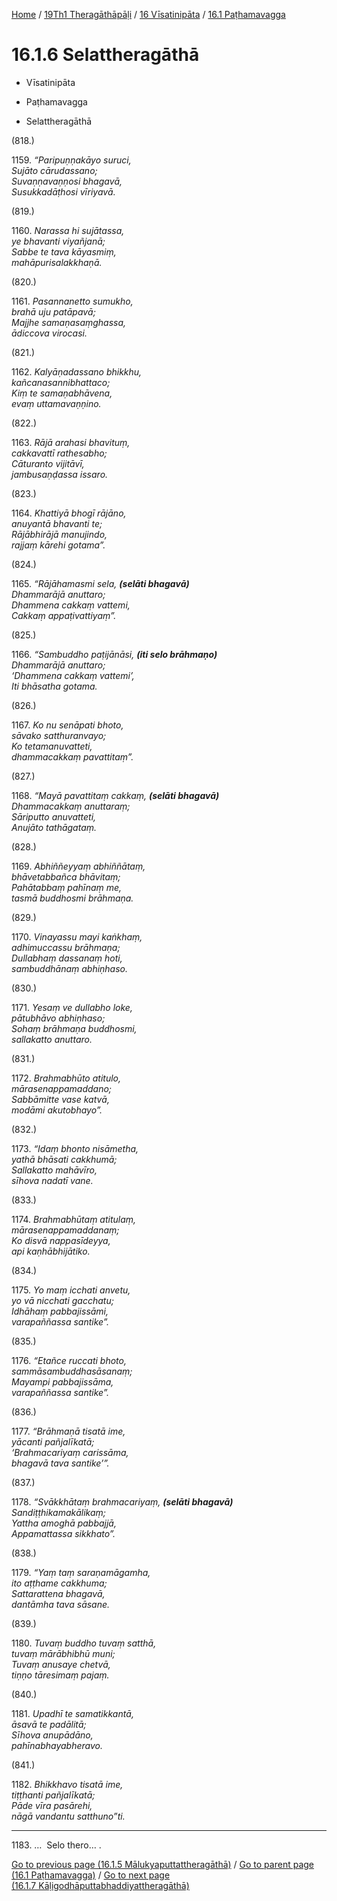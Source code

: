 
[Home](/) / [19Th1 Theragāthāpāḷi](../...md) / [16 Vīsatinipāta](...md) / [16.1 Paṭhamavagga](../19Th1/16/16.1.md)

# 16.1.6 Selattheragāthā

* Vīsatinipāta

* Paṭhamavagga

* Selattheragāthā

(818.)

1159\. _“Paripuṇṇakāyo suruci,_  
_Sujāto cārudassano;_  
_Suvaṇṇavaṇṇosi bhagavā,_  
_Susukkadāṭhosi vīriyavā._  


(819.)

1160\. _Narassa hi sujātassa,_  
_ye bhavanti viyañjanā;_  
_Sabbe te tava kāyasmiṃ,_  
_mahāpurisalakkhaṇā._  


(820.)

1161\. _Pasannanetto sumukho,_  
_brahā uju patāpavā;_  
_Majjhe samaṇasaṃghassa,_  
_ādiccova virocasi._  


(821.)

1162\. _Kalyāṇadassano bhikkhu,_  
_kañcanasannibhattaco;_  
_Kiṃ te samaṇabhāvena,_  
_evaṃ uttamavaṇṇino._  


(822.)

1163\. _Rājā arahasi bhavituṃ,_  
_cakkavattī rathesabho;_  
_Cāturanto vijitāvī,_  
_jambusaṇḍassa issaro._  


(823.)

1164\. _Khattiyā bhogī rājāno,_  
_anuyantā bhavanti te;_  
_Rājābhirājā manujindo,_  
_rajjaṃ kārehi gotama”._  


(824.)

1165\. _“Rājāhamasmi sela, __(selāti bhagavā)___  
_Dhammarājā anuttaro;_  
_Dhammena cakkaṃ vattemi,_  
_Cakkaṃ appaṭivattiyaṃ”._  


(825.)

1166\. _“Sambuddho paṭijānāsi, __(iti selo brāhmaṇo)___  
_Dhammarājā anuttaro;_  
_‘Dhammena cakkaṃ vattemi’,_  
_Iti bhāsatha gotama._  


(826.)

1167\. _Ko nu senāpati bhoto,_  
_sāvako satthuranvayo;_  
_Ko tetamanuvatteti,_  
_dhammacakkaṃ pavattitaṃ”._  


(827.)

1168\. _“Mayā pavattitaṃ cakkaṃ, __(selāti bhagavā)___  
_Dhammacakkaṃ anuttaraṃ;_  
_Sāriputto anuvatteti,_  
_Anujāto tathāgataṃ._  


(828.)

1169\. _Abhiññeyyaṃ abhiññātaṃ,_  
_bhāvetabbañca bhāvitaṃ;_  
_Pahātabbaṃ pahīnaṃ me,_  
_tasmā buddhosmi brāhmaṇa._  


(829.)

1170\. _Vinayassu mayi kaṅkhaṃ,_  
_adhimuccassu brāhmaṇa;_  
_Dullabhaṃ dassanaṃ hoti,_  
_sambuddhānaṃ abhiṇhaso._  


(830.)

1171\. _Yesaṃ ve dullabho loke,_  
_pātubhāvo abhiṇhaso;_  
_Sohaṃ brāhmaṇa buddhosmi,_  
_sallakatto anuttaro._  


(831.)

1172\. _Brahmabhūto atitulo,_  
_mārasenappamaddano;_  
_Sabbāmitte vase katvā,_  
_modāmi akutobhayo”._  


(832.)

1173\. _“Idaṃ bhonto nisāmetha,_  
_yathā bhāsati cakkhumā;_  
_Sallakatto mahāvīro,_  
_sīhova nadatī vane._  


(833.)

1174\. _Brahmabhūtaṃ atitulaṃ,_  
_mārasenappamaddanaṃ;_  
_Ko disvā nappasīdeyya,_  
_api kaṇhābhijātiko._  


(834.)

1175\. _Yo maṃ icchati anvetu,_  
_yo vā nicchati gacchatu;_  
_Idhāhaṃ pabbajissāmi,_  
_varapaññassa santike”._  


(835.)

1176\. _“Etañce ruccati bhoto,_  
_sammāsambuddhasāsanaṃ;_  
_Mayampi pabbajissāma,_  
_varapaññassa santike”._  


(836.)

1177\. _“Brāhmaṇā tisatā ime,_  
_yācanti pañjalīkatā;_  
_‘Brahmacariyaṃ carissāma,_  
_bhagavā tava santike’”._  


(837.)

1178\. _“Svākkhātaṃ brahmacariyaṃ, __(selāti bhagavā)___  
_Sandiṭṭhikamakālikaṃ;_  
_Yattha amoghā pabbajjā,_  
_Appamattassa sikkhato”._  


(838.)

1179\. _“Yaṃ taṃ saraṇamāgamha,_  
_ito aṭṭhame cakkhuma;_  
_Sattarattena bhagavā,_  
_dantāmha tava sāsane._  


(839.)

1180\. _Tuvaṃ buddho tuvaṃ satthā,_  
_tuvaṃ mārābhibhū muni;_  
_Tuvaṃ anusaye chetvā,_  
_tiṇṇo tāresimaṃ pajaṃ._  


(840.)

1181\. _Upadhī te samatikkantā,_  
_āsavā te padālitā;_  
_Sīhova anupādāno,_  
_pahīnabhayabheravo._  


(841.)

1182\. _Bhikkhavo tisatā ime,_  
_tiṭṭhanti pañjalīkatā;_  
_Pāde vīra pasārehi,_  
_nāgā vandantu satthuno”ti._  


---

1183\. …  Selo thero… .



[Go to previous page (16.1.5 Mālukyaputtattheragāthā)](16.1.5.md) / [Go to parent page (16.1 Paṭhamavagga)](../19Th1/16/16.1.md) / [Go to next page (16.1.7 Kāḷigodhāputtabhaddiyattheragāthā)](16.1.7.md)


